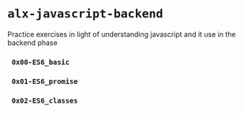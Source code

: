 #  `alx-javascript-backend`
Practice exercises in light of understanding javascript and it use in the backend phase

### ` 0x00-ES6_basic`
### ` 0x01-ES6_promise`
### ` 0x02-ES6_classes`

